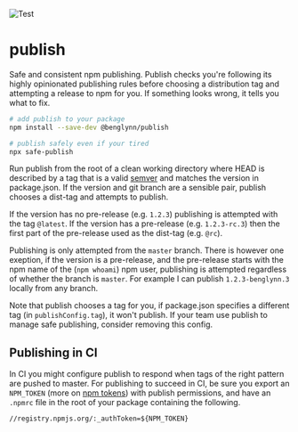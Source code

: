 ![Test](https://github.com/benglynn/publish/workflows/Test/badge.svg)

# publish

Safe and consistent npm publishing. Publish checks you're following its highly
opinionated publishing rules before choosing a distribution tag and attempting a
release to npm for you. If something looks wrong, it tells you what to fix.

```bash
# add publish to your package
npm install --save-dev @benglynn/publish

# publish safely even if your tired
npx safe-publish
```

Run publish from the root of a clean working directory where HEAD is described
by a tag that is a valid [semver][] and matches the version in package.json. If
the version and git branch are a sensible pair, publish chooses a dist-tag and
attempts to publish.

If the version has no pre-release (e.g. `1.2.3`) publishing is attempted with
the tag `@latest`. If the version has a pre-release (e.g. `1.2.3-rc.3`) then the
first part of the pre-release used as the dist-tag (e.g. `@rc`).

Publishing is only attempted from the `master` branch. There is however one
exeption, if the version is a pre-release, and the pre-release starts with the
npm name of the (`npm whoami`) npm user, publishing is attempted regardless of
whether the branch is `master`. For example I can publish `1.2.3-benglynn.3`
locally from any branch.

Note that publish chooses a tag for you, if package.json specifies a different
tag (in `publishConfig.tag`), it won't publish. If your team use publish to
manage safe publishing, consider removing this config.

## Publishing in CI

In CI you might configure publish to respond when tags of the right pattern are
 pushed to master. For publishing to succeed in CI, be sure you export an
 `NPM_TOKEN` (more on [npm tokens][]) with publish permissions, and have an
 `.npmrc` file in the root of your package containing the following.

  ```
  //registry.npmjs.org/:_authToken=${NPM_TOKEN}
  ```

[semver]: https://github.com/npm/node-semver#readme
[npm tokens]: https://docs.npmjs.com/about-authentication-tokens
